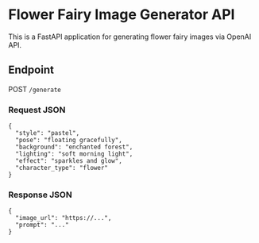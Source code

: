 # Flower Fairy Image Generator API

This is a FastAPI application for generating flower fairy images via OpenAI API.

## Endpoint

POST `/generate`

### Request JSON
```
{
  "style": "pastel",
  "pose": "floating gracefully",
  "background": "enchanted forest",
  "lighting": "soft morning light",
  "effect": "sparkles and glow",
  "character_type": "flower"
}
```

### Response JSON
```
{
  "image_url": "https://...",
  "prompt": "..."
}
```
